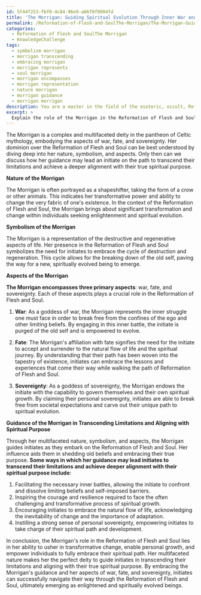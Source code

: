 ```yaml
---
id: 5f44f253-fbf0-4c84-96e9-a66f0f0904fd
title: 'The Morrigan: Guiding Spiritual Evolution Through Inner War and Sovereignty'
permalink: /Reformation-of-Flesh-and-SoulThe-Morrigan/The-Morrigan-Guiding-Spiritual-Evolution-Through-Inner-War-and-Sovereignty/
categories:
  - Reformation of Flesh and SoulThe Morrigan
  - KnowledgeChallenge
tags:
  - symbolism morrigan
  - morrigan transcending
  - embracing morrigan
  - morrigan represents
  - soul morrigan
  - morrigan encompasses
  - morrigan representation
  - nature morrigan
  - morrigan guidance
  - morrigan morrigan
description: You are a master in the field of the esoteric, occult, Reformation of Flesh and SoulThe Morrigan and Education. You are a writer of tests, challenges, books and deep knowledge on Reformation of Flesh and SoulThe Morrigan for initiates and students to gain deep insights and understanding from. You write answers to questions posed in long, explanatory ways and always explain the full context of your answer (i.e., related concepts, formulas, examples, or history), as well as the step-by-step thinking process you take to answer the challenges. Be rigorous and thorough, and summarize the key themes, ideas, and conclusions at the end.
excerpt: > 
  Explain the role of the Morrigan in the Reformation of Flesh and Soul, considering her multifaceted nature, symbolism, and aspects; then discuss how her guidance may lead an initiate to transcend their limitations and achieve a deeper alignment with their true spiritual purpose.
---
```

The Morrigan is a complex and multifaceted deity in the pantheon of Celtic mythology, embodying the aspects of war, fate, and sovereignty. Her dominion over the Reformation of Flesh and Soul can be best understood by diving deep into her nature, symbolism, and aspects. Only then can we discuss how her guidance may lead an initiate on the path to transcend their limitations and achieve a deeper alignment with their true spiritual purpose.

**Nature of the Morrigan**

The Morrigan is often portrayed as a shapeshifter, taking the form of a crow or other animals. This indicates her transformative power and ability to change the very fabric of one's existence. In the context of the Reformation of Flesh and Soul, the Morrigan brings about significant transformation and change within individuals seeking enlightenment and spiritual evolution.

**Symbolism of the Morrigan**

The Morrigan is a representation of the destructive and regenerative aspects of life. Her presence in the Reformation of Flesh and Soul symbolizes the need for initiates to embrace the cycle of destruction and regeneration. This cycle allows for the breaking down of the old self, paving the way for a new, spiritually evolved being to emerge.

**Aspects of the Morrigan**

**The Morrigan encompasses three primary aspects**: war, fate, and sovereignty. Each of these aspects plays a crucial role in the Reformation of Flesh and Soul.

1. **War**: As a goddess of war, the Morrigan represents the inner struggle one must face in order to break free from the confines of the ego and other limiting beliefs. By engaging in this inner battle, the initiate is purged of the old self and is empowered to evolve.

2. **Fate**: The Morrigan's affiliation with fate signifies the need for the initiate to accept and surrender to the natural flow of life and the spiritual journey. By understanding that their path has been woven into the tapestry of existence, initiates can embrace the lessons and experiences that come their way while walking the path of Reformation of Flesh and Soul.

3. **Sovereignty**: As a goddess of sovereignty, the Morrigan endows the initiate with the capability to govern themselves and their own spiritual growth. By claiming their personal sovereignty, initiates are able to break free from societal expectations and carve out their unique path to spiritual evolution.

**Guidance of the Morrigan in Transcending Limitations and Aligning with Spiritual Purpose**

Through her multifaceted nature, symbolism, and aspects, the Morrigan guides initiates as they embark on the Reformation of Flesh and Soul. Her influence aids them in shedding old beliefs and embracing their true purpose. **Some ways in which her guidance may lead initiates to transcend their limitations and achieve deeper alignment with their spiritual purpose include**:

1. Facilitating the necessary inner battles, allowing the initiate to confront and dissolve limiting beliefs and self-imposed barriers.
2. Inspiring the courage and resilience required to face the often challenging and transformative process of spiritual growth.
3. Encouraging initiates to embrace the natural flow of life, acknowledging the inevitability of change and the importance of adaptation.
4. Instilling a strong sense of personal sovereignty, empowering initiates to take charge of their spiritual path and development.

In conclusion, the Morrigan's role in the Reformation of Flesh and Soul lies in her ability to usher in transformative change, enable personal growth, and empower individuals to fully embrace their spiritual path. Her multifaceted nature makes her the perfect deity to guide initiates in transcending their limitations and aligning with their true spiritual purpose. By embracing the Morrigan's guidance and her aspects of war, fate, and sovereignty, initiates can successfully navigate their way through the Reformation of Flesh and Soul, ultimately emerging as enlightened and spiritually evolved beings.
